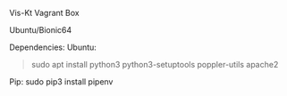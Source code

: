 Vis-Kt Vagrant Box

Ubuntu/Bionic64

Dependencies:
Ubuntu:
> sudo apt install python3 python3-setuptools poppler-utils apache2

Pip:
sudo pip3 install pipenv



